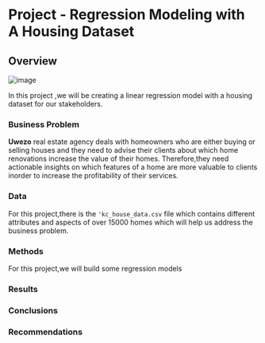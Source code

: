 # Project - Regression Modeling with A Housing Dataset
## **Overview**
![image](https://user-images.githubusercontent.com/98167904/177181332-9c737a84-9bfe-4bbf-9c1f-89941fdec5c0.png)

In this project ,we will be creating a linear regression model with a housing dataset for our stakeholders.

### Business Problem
**Uwezo** real estate agency deals with homeowners who are either buying or selling houses and they need to advise their clients about which home renovations 
increase the value of their homes.
Therefore,they need actionable insights on which features of a home are more valuable to clients inorder to increase the profitability of their services.

### Data 
For this project,there is the ```'kc_house_data.csv``` file which contains different attributes and aspects of over 15000 homes which will help us address the business problem.

### Methods
For this project,we will build some regression models

### Results

### Conclusions

### Recommendations

